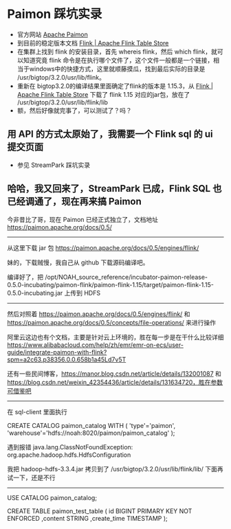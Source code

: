 # Paimon 踩坑实录

* 官方网站 [Apache Paimon](https://paimon.apache.org/)
* 到目前的稳定版本文档 [Flink | Apache Flink Table Store](https://nightlies.apache.org/flink/flink-table-store-docs-release-0.3/docs/engines/flink/)
* 在集群上找到 flink 的安装目录，首先 whereis flink，然后 which flink，就可以知道究竟 flink 命令是在执行哪个文件了，这个文件一般都是一个链接，相当于windows中的快捷方式，这里就顺藤摸瓜，找到最后实际的目录是 /usr/bigtop/3.2.0/usr/lib/flink。
* 重新在 bigtop3.2.0的编译结果里面确定了flink的版本是 1.15.3，从 [Flink | Apache Flink Table Store](https://nightlies.apache.org/flink/flink-table-store-docs-release-0.3/docs/engines/flink/) 下载了 flink 1.15 对应的jar包，放在了 /usr/bigtop/3.2.0/usr/lib/flink/lib
* 额，然后好像就完事了，可以测试了？吗？

## 用 API 的方式太原始了，我需要一个 Flink sql 的 ui 提交页面

* 参见 StreamPark 踩坑实录


## 哈哈，我又回来了，StreamPark 已成，Flink SQL 也已经调通了，现在再来搞 Paimon

今非昔比了哥，现在 Paimon 已经正式独立了，文档地址 https://paimon.apache.org/docs/0.5/

---

从这里下载 jar 包 https://paimon.apache.org/docs/0.5/engines/flink/

妹的，下载贼慢，我自己从 github 下载源码编译吧。

编译好了，把 /opt/NOAH_source_reference/incubator-paimon-release-0.5.0-incubating/paimon-flink/paimon-flink-1.15/target/paimon-flink-1.15-0.5.0-incubating.jar 上传到 HDFS

---

然后对照着 https://paimon.apache.org/docs/0.5/engines/flink/ 和 https://paimon.apache.org/docs/0.5/concepts/file-operations/ 来进行操作

阿里云这边也有个文档，主要是针对云上环境的，胜在每一步是在干什么比较详细 https://www.alibabacloud.com/help/zh/emr/emr-on-ecs/user-guide/integrate-paimon-with-flink?spm=a2c63.p38356.0.0.658b1a45Ld7v5T

还有一些民间博客，https://manor.blog.csdn.net/article/details/132001087 和 https://blog.csdn.net/weixin_42354436/article/details/131634720，胜在参数可借鉴吧

---

在 sql-client 里面执行

CREATE CATALOG paimon_catalog WITH (
    'type'='paimon',
    'warehouse'='hdfs://noah:8020/paimon/paimon_catalog'
);

遇到报错 java.lang.ClassNotFoundException: org.apache.hadoop.hdfs.HdfsConfiguration

我把 hadoop-hdfs-3.3.4.jar 拷贝到了 /usr/bigtop/3.2.0/usr/lib/flink/lib/ 下面再试一下，还是不行

---



USE CATALOG paimon_catalog;

CREATE TABLE paimon_test_table (
   id          BIGINT PRIMARY KEY NOT ENFORCED
  ,content     STRING
  ,create_time TIMESTAMP
);

